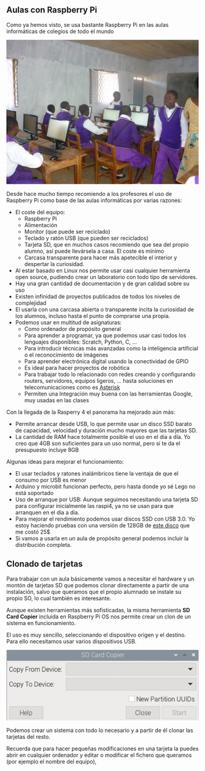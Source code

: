 ## Aulas con Raspberry Pi

Como ya hemos visto, se usa bastante Raspberry Pi en las aulas informáticas de colegios de todo el mundo

![Aula con Raspberry Pi](./images/AulaPi.jpg)

Desde hace mucho tiempo recomiendo a los profesores el uso de Raspberry Pi como base de las aulas informáticas por varias razones:

* El coste del equipo:
    * Raspberry Pi
    * Alimentación
    * Monitor (que puede ser reciclado)
    * Teclado y ratón USB (que pueden ser reciclados)
    * Tarjeta SD, que en muchos casos recomiendo que sea del propio alumno, así puede llevársela a casa. El coste es mínimo
    * Carcasa transparente para hacer más apetecible el interior y despertar la curiosidad.
* Al estar basado en Linux nos permite usar casi cualquier herramienta open source, pudiendo crear un laboratorio con todo tipo de servidores.
* Hay una gran cantidad de documentación y de gran calidad sobre su uso
* Existen infinidad de proyectos publicados de todos los niveles de complejidad
* El usarla con una carcasa abierta o transparente incita la curiosidad de los alumnos, incluso hasta el punto de comprarse una propia.
* Podemos usar en multitud de asignaturas:
    * Como ordenador de propósito general
    * Para aprender a programar, ya que podemos usar casi todos los lenguajes disponibles: Scratch, Python, C, ...
    * Para introducir técnicas más avanzadas como la inteligencia artificial o el reconocimiento de imágenes 
    * Para aprender electrónica digital usando la conectividad de GPIO
    * Es ideal para hacer proyectos de robótica
    * Para trabajar todo lo relacionado con redes creando y configurando routers, servidores, equipos ligeros, ... hasta soluciones en telecomunicaciones como es [Asterisk](https://www.asterisk.org/)
    * Permiten una Integración muy buena con las herramientas Google, muy usadas en las clases

Con la llegada de la Rasperry 4 el panorama ha mejorado aún más:

* Permite arrancar desde USB, lo que permite usar un disco SSD barato de capacidad, velocidad y duración mucho mayores que las tarjetas SD. 
* La cantidad de RAM hace totalmente posible el uso en el día a día. Yo creo que 4GB son suficientes para un uso normal, pero si te da el presupuesto incluye 8GB

Algunas ideas para mejorar el funcionamiento:

* El usar teclados y ratones inalámbricos tiene la ventaja de que el consumo por USB es menor 
* Arduino y microbit funcionan perfecto, pero hasta donde yo sé Lego no está soportado
* Uso de arranque por USB: Aunque seguimos necesitando una tarjeta SD para configurar inicialmente las raspi4, ya no se usan para que arranquen en el día a día. 
* Para mejorar el rendimiento podemos usar discos SSD con USB 3.0. Yo estoy haciendo pruebas con una versión de 128GB de [este disco](https://es.aliexpress.com/item/33053472759.html?spm=a2g0s.9042311.0.0.274263c0sLwovz) que me costó 25$
* Si vamos a usarla en un aula de propósito general podemos incluir la distribución completa.

## Clonado de tarjetas

Para trabajar con un aula básicamente vamos a necesitar el hardware y un montón de tarjetas SD que podemos clonar directamente a partir de una instalación, salvo que queramos que el propio alumnado se instale su propio SO, lo cual también es interesante.

Aunque existen herramientas más sofisticadas, la misma herramienta **SD Card Copier** incluida en Raspberry Pi OS nos permite crear un clon de un sistema  en funcionamiento. 

El uso es muy sencillo, seleccionando el dispositivo origen y el destino. Para ello necesitamos usar varios dispositivos USB.

![Aplicación para duplicar tarjetas o discos USB](./images/sd_card_copier.png)

Podemos crear un sistema con todo lo necesario y a partir de él clonar las tarjetas del resto.

Recuerda que para hacer pequeñas modificaciones en una tarjeta la puedes abrir en cualquier ordenador y editar o modificar el fichero que queramos (por ejemplo el nombre del equipo),

